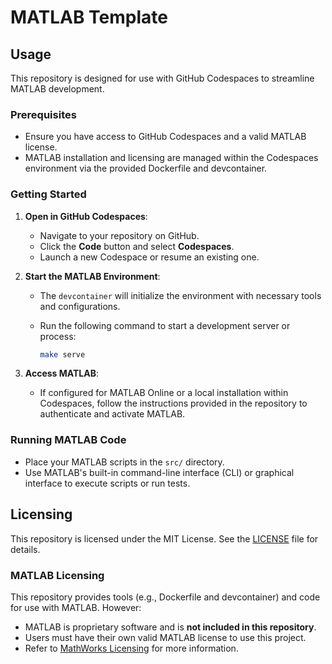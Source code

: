 # MATLAB Template

## Usage

This repository is designed for use with GitHub Codespaces to streamline MATLAB development.

### Prerequisites

- Ensure you have access to GitHub Codespaces and a valid MATLAB license.
- MATLAB installation and licensing are managed within the Codespaces environment via the provided Dockerfile and devcontainer.

### Getting Started

1. **Open in GitHub Codespaces**:

   - Navigate to your repository on GitHub.
   - Click the **Code** button and select **Codespaces**.
   - Launch a new Codespace or resume an existing one.

2. **Start the MATLAB Environment**:

   - The `devcontainer` will initialize the environment with necessary tools and configurations.
   - Run the following command to start a development server or process:

     ```bash
     make serve
     ```

3. **Access MATLAB**:
   - If configured for MATLAB Online or a local installation within Codespaces, follow the instructions provided in the repository to authenticate and activate MATLAB.

### Running MATLAB Code

- Place your MATLAB scripts in the `src/` directory.
- Use MATLAB's built-in command-line interface (CLI) or graphical interface to execute scripts or run tests.

## Licensing

This repository is licensed under the MIT License. See the [LICENSE](LICENSE) file for details.

### MATLAB Licensing

This repository provides tools (e.g., Dockerfile and devcontainer) and code for use with MATLAB. However:

- MATLAB is proprietary software and is **not included in this repository**.
- Users must have their own valid MATLAB license to use this project.
- Refer to [MathWorks Licensing](https://www.mathworks.com/help/install/license-overview.html) for more information.
